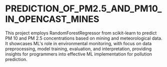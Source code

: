 # PREDICTION_OF_PM2.5_AND_PM10_IN_OPENCAST_MINES
This project employs RandomForestRegressor from scikit-learn to predict PM 10 and PM 2.5 concentrations based on mining and meteorological data. It showcases ML's role in environmental monitoring, with focus on data preprocessing, model training, evaluation, and interpretation, providing insights for programmers into effective ML implementation for pollution prediction.
